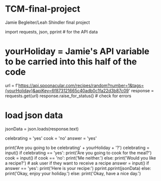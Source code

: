 # TCM-final-project
Jamie Begleiter/Leah Shindler final project

import requests, json, pprint # for the API data

# yourHoliday = Jamie's API variable to be carried into this half of the code

url = f'https://api.spoonacular.com/recipes/random?number=1&tags={yourHoliday}&apiKey=6f873121665c40adb0c1fa22d3b87c09'
response = requests.get(url)
response.raise_for_status()  # check for errors

# load json data
jsonData = json.loads(response.text)

celebrating = 'yes'
cook = 'no'
answer = 'yes'

print('Are you going to be celebrating' + yourHoliday + '?')
celebrating = input()
if celebrating == 'yes':
    print('Are you going to cook for the meal?')
    cook = input()
    if cook == 'no':
        print('Me neither.')
    else:
        print('Would you like a recipe?')  # ask user if they want to receive a recipe
        answer = input()
        if answer == 'yes':
            print('Here is your recipe:')
            pprint.pprint(jsonData)
        else:
            print('Okay, enjoy your holiday.')
else:
    print('Okay, have a nice day.')








